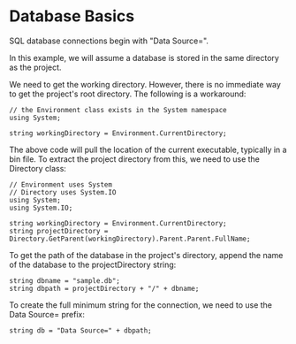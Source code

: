 # Database Basics 

SQL database connections begin with "Data Source=".

In this example, we will assume a database is stored in the same directory as the project. 

We need to get the working directory. However, there is no immediate way to get the project's root directory. The following is a workaround: 

    // the Environment class exists in the System namespace
    using System; 

    string workingDirectory = Environment.CurrentDirectory;

The above code will pull the location of the current executable, typically in a bin file. To extract the project directory from this, we need to use the Directory class:

    // Environment uses System
    // Directory uses System.IO
    using System;
    using System.IO;

    string workingDirectory = Environment.CurrentDirectory;
    string projectDirectory = Directory.GetParent(workingDirectory).Parent.Parent.FullName;

To get the path of the database in the project's directory, append the name of the database to the projectDirectory string:

    string dbname = "sample.db";
    string dbpath = projectDirectory + "/" + dbname;

To create the full minimum string for the connection, we need to use the Data Source= prefix:

    string db = "Data Source=" + dbpath;
